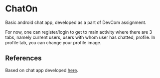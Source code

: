 # ChatOn
Basic android chat app, developed as a part of DevCom assignment.

For now, one can register/login to get to main activity where there are 3 tabs, namely current users, users with whom user has chatted,
profile. In profile tab, you can change your profile image.

## References
Based on chat app developed <a href= "https://www.youtube.com/playlist?list=PLzLFqCABnRQftQQETzoVMuteXzNiXmnj8">here</a>.
